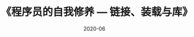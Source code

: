 ---
title: 《程序员的自我修养 — 链接、装载与库》
page: readings
comment: 
date: 2020-06
douban: https://book.douban.com/subject/3652388//
tags: 
- 计算机
---